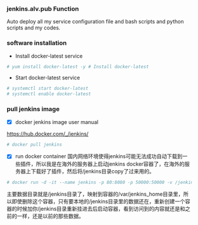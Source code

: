 

### jenkins.alv.pub Function
Auto deploy all my service configuration file and bash scripts and python scripts and my codes.

### software installation

- Install docker-latest service
```bash
# yum install docker-latest -y # Install docker-latest
```
- Start docker-latest service
```bash
# systemctl start docker-latest
# systemctl enable docker-latest
```

### pull jenkins image

- [x] docker jenkins image user manual</br>

https://hub.docker.com/_/jenkins/
```bash
# docker pull jenkins
```

- [x] run docker container
国内网络环境使得jenkins可能无法成功自动下载到一些插件，所以我是在海外的服务器上启动jenkins docker容器了，在海外的服务器上下载好了插件，然后将/jenkins目录copy了过来用的。 
```bash
# docker run -d -it --name jenkins -p 80:8080 -p 50000:50000 -v /jenkins/:/var/jenkins_home -v /etc/localtime:/etc/localtime --restart on-failure -e JAVA_OPTS=-Duser.timezone=Asia/Shanghai jenkins
```
主要数据目录就是/jenkins目录了，映射到容器的/var/jenkins_home目录里，所以即使删除这个容器，只有要本地的/jenkins目录里的数据还在，重新创建一个容器的时候加你/jenkins目录重新挂进去后启动容器，看到访问到的内容就还是和之前的一样，还是以前的那些数据。

